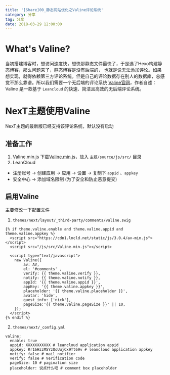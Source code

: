 ```yaml
---
title: '[Share]00_静态网站优化之Valine评论系统'
category: 分享
tag: 分享
date: 2018-03-29 12:00:00
---
```





# What's Valine?

当初搭建博客时，想访问速度快，想快那静态文件最快了，于是选了Hexo构建静态博客，那么问题来了，静态博客是没有后端的，
也就是说无法添加评论。如果想实现，就得依赖第三方评论系统。但是自己的评论数据存在别人的数据库，总感觉不那么靠谱。所以我们需要一个无后端的评论系统
[Valine官网](https://valine.js.org/)，作者自述：Valine 是一款基于 `Leancloud` 的快速、简洁且高效的无后端评论系统。

# NexT主题使用Valine

NexT主题的最新版已经支持该评论系统，默认没有启动

## 准备工作

1. Valine.min.js
下载[Valine.min.js](https://raw.githubusercontent.com/xCss/Valine/master/dist/Valine.min.js)，放入 `主题/source/js/src/` 目录
2. LeanCloud
- 注册账号 -> 创建应用  -> 应用  -> 设置 -> 复制下  `appid` 、`appkey` 
- 安全中心 -> 添加域名限制 (为了安全和防止恶意提交)

## 启用Valine

主要修改一下配置文件

1. `themes/next/layout/_third-party/comments/valine.swig`
```
{% if theme.valine.enable and theme.valine.appid and theme.valine.appkey %}
  <script src="https://cdn1.lncld.net/static/js/3.0.4/av-min.js"></script>
  <script src="/js/src/Valine.min.js"></script>
  
  <script type="text/javascript">
    new Valine({
		av: AV,
        el: '#comments' ,
        verify: {{ theme.valine.verify }},
        notify: {{ theme.valine.notify }},
        appId: '{{ theme.valine.appid }}',
        appKey: '{{ theme.valine.appkey }}',
		placeholder: '{{ theme.valine.placeholder }}',
        avatar: 'hide',
        guest_info: ['nick'],
        pageSize:'{{ theme.valine.pageSize }}' || 10,
    });
  </script>
{% endif %}
```
2. `themes/next/_config.yml`
```
valine:
  enable: true
  appid: XXXXXXXXXXX # leancloud application appid
  appkey: Rr16HzzMSYzQoUujCx9Tt69v # leancloud application appkey
  notify: false # mail notifier
  verify: false # Verification code
  pageSize: 10 # pagination size
  placeholder: 说点什么吧 # comment box placeholder
```
